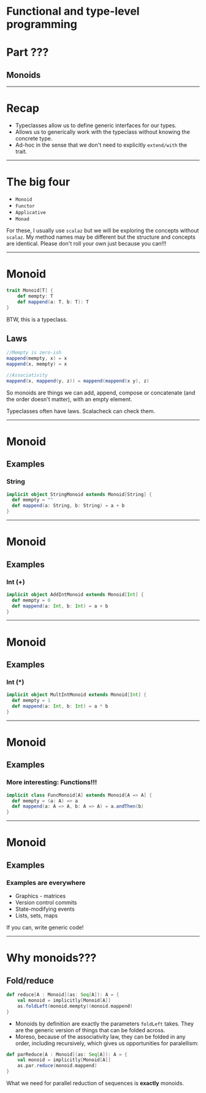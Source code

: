 # Functional and type-level programming

# Part ???

## Monoids

---

# Recap

- Typeclasses allow us to define generic interfaces for our types.
- Allows us to generically work with the typeclass without knowing the concrete type.
- Ad-hoc in the sense that we don't need to explicitly `extend/with` the trait.

---

# The big four

- `Monoid`
- `Functor`
- `Applicative`
- `Monad`

For these, I usually use `scalaz` but we will be exploring the concepts without `scalaz`. My method names may be different but the structure and concepts are identical. Please don't roll your own just because you can!!!

---

# Monoid

```scala
trait Monoid[T] {
	def mempty: T
	def mappend(a: T, b: T): T
}
```

BTW, this is a typeclass.

## Laws

```scala
//Mempty is zero-ish
mappend(mempty, x) = x
mappend(x, mempty) = x

//Associativity
mappend(x, mappend(y, z)) = mappend(mappend(x y), z)
```

So monoids are things we can add, append, compose or concatenate (and the order doesn't matter), with an empty element.

Typeclasses often have laws. Scalacheck can check them.

---

# Monoid
## Examples
### String
```scala
implicit object StringMonoid extends Monoid[String] {
  def mempty = ""
  def mappend(a: String, b: String) = a + b
}
```

---

# Monoid
## Examples
### Int (+)
```scala
implicit object AddIntMonoid extends Monoid[Int] {
  def mempty = 0
  def mappend(a: Int, b: Int) = a + b
}
```

---

# Monoid
## Examples
### Int (\*)

```scala
implicit object MultIntMonoid extends Monoid[Int] {
  def mempty = 1
  def mappend(a: Int, b: Int) = a * b
}
```

---

# Monoid
## Examples
### More interesting: Functions!!!


```scala
implicit class FuncMonoid[A] extends Monoid[A => A] {
  def mempty = (a: A) => a
  def mappend(a: A => A, b: A => A) = a.andThen(b)
}
```

---
# Monoid
## Examples

### Examples are everywhere

- Graphics - matrices
- Version control commits
- State-modifying events
- Lists, sets, maps

If you can, write generic code!

---

# Why monoids???
## Fold/reduce
```scala
def reduce[A : Monoid](as: Seq[A]): A = {
    val monoid = implicitly[Monoid[A]]
	as.foldLeft(monoid.mempty)(monoid.mappend)
}

```

- Monoids by definition are exactly the parameters `foldLeft` takes. They are the generic version of things that can be folded across.
- Moreso, because of the associativity law, they can be folded in any order, including recursively, which gives us opportunities for paralellism:

```scala
def parReduce[A : Monoid](as: Seq[A]): A = {
    val monoid = implicitly[Monoid[A]]
	as.par.reduce(monoid.mappend)
}
```
What we need for parallel reduction of sequences is **exactly** monoids.
